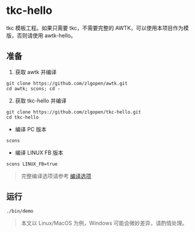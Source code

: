 # tkc-hello

tkc 模板工程。如果只需要 tkc，不需要完整的 AWTK，可以使用本项目作为模版，否则请使用 awtk-hello。

## 准备

1. 获取 awtk 并编译

```
git clone https://github.com/zlgopen/awtk.git
cd awtk; scons; cd -
```

2. 获取 tkc-hello 并编译

```
git clone https://github.com/zlgopen/tkc-hello.git
cd tkc-hello
```

* 编译 PC 版本

```
scons
```

* 编译 LINUX FB 版本

```
scons LINUX_FB=true
```

> 完整编译选项请参考 [编译选项](https://github.com/zlgopen/awtk-widget-generator/blob/master/docs/build_options.md)

## 运行

```
./bin/demo
```

> 本文以 Linux/MacOS 为例，Windows 可能会微妙差异，请酌情处理。
